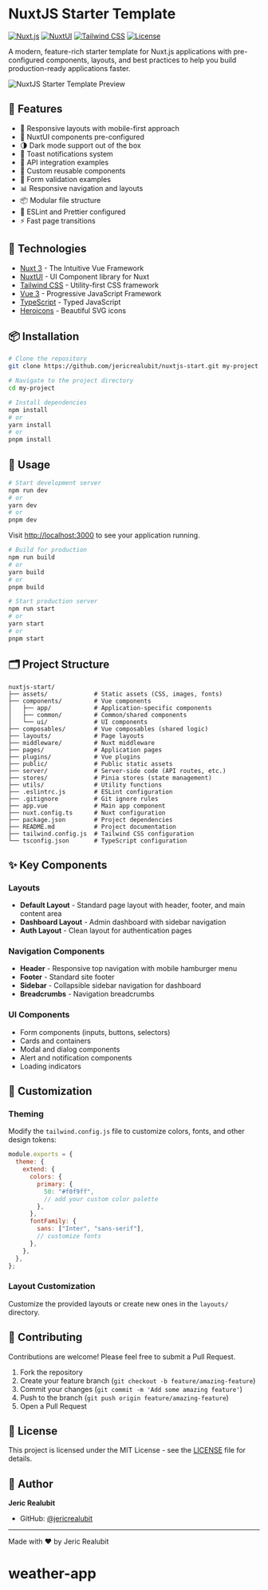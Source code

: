 # NuxtJS Starter Template

[![Nuxt.js](https://img.shields.io/badge/Nuxt.js-v3-00C58E.svg)](https://nuxt.com/)
[![NuxtUI](https://img.shields.io/badge/NuxtUI-latest-00DC82.svg)](https://ui.nuxt.com/)
[![Tailwind CSS](https://img.shields.io/badge/Tailwind%20CSS-latest-38B2AC.svg)](https://tailwindcss.com/)
[![License](https://img.shields.io/github/license/jericrealubit/nuxtjs-start)](https://github.com/jericrealubit/nuxtjs-start/blob/main/LICENSE)

A modern, feature-rich starter template for Nuxt.js applications with pre-configured components, layouts, and best practices to help you build production-ready applications faster.

![NuxtJS Starter Template Preview](https://placehold.co/800x400?text=NuxtJS+Starter+Template)

## 🚀 Features

- 📱 Responsive layouts with mobile-first approach
- 🎨 NuxtUI components pre-configured
- 🌗 Dark mode support out of the box
- 🍞 Toast notifications system
- 🔄 API integration examples
- 🧩 Custom reusable components
- 📝 Form validation examples
- 📊 Responsive navigation and layouts
- 📦 Modular file structure
- 🔧 ESLint and Prettier configured
- ⚡ Fast page transitions

## 🔧 Technologies

- [Nuxt 3](https://nuxt.com/) - The Intuitive Vue Framework
- [NuxtUI](https://ui.nuxt.com/) - UI Component library for Nuxt
- [Tailwind CSS](https://tailwindcss.com/) - Utility-first CSS framework
- [Vue 3](https://vuejs.org/) - Progressive JavaScript Framework
- [TypeScript](https://www.typescriptlang.org/) - Typed JavaScript
- [Heroicons](https://heroicons.com/) - Beautiful SVG icons

## 📦 Installation

```bash
# Clone the repository
git clone https://github.com/jericrealubit/nuxtjs-start.git my-project

# Navigate to the project directory
cd my-project

# Install dependencies
npm install
# or
yarn install
# or
pnpm install
```

## 🚀 Usage

```bash
# Start development server
npm run dev
# or
yarn dev
# or
pnpm dev
```

Visit [http://localhost:3000](http://localhost:3000) to see your application running.

```bash
# Build for production
npm run build
# or
yarn build
# or
pnpm build

# Start production server
npm run start
# or
yarn start
# or
pnpm start
```

## 🗂️ Project Structure

```
nuxtjs-start/
├── assets/             # Static assets (CSS, images, fonts)
├── components/         # Vue components
│   ├── app/            # Application-specific components
│   ├── common/         # Common/shared components
│   └── ui/             # UI components
├── composables/        # Vue composables (shared logic)
├── layouts/            # Page layouts
├── middleware/         # Nuxt middleware
├── pages/              # Application pages
├── plugins/            # Vue plugins
├── public/             # Public static assets
├── server/             # Server-side code (API routes, etc.)
├── stores/             # Pinia stores (state management)
├── utils/              # Utility functions
├── .eslintrc.js        # ESLint configuration
├── .gitignore          # Git ignore rules
├── app.vue             # Main app component
├── nuxt.config.ts      # Nuxt configuration
├── package.json        # Project dependencies
├── README.md           # Project documentation
├── tailwind.config.js  # Tailwind CSS configuration
└── tsconfig.json       # TypeScript configuration
```

## ✨ Key Components

### Layouts

- **Default Layout** - Standard page layout with header, footer, and main content area
- **Dashboard Layout** - Admin dashboard with sidebar navigation
- **Auth Layout** - Clean layout for authentication pages

### Navigation Components

- **Header** - Responsive top navigation with mobile hamburger menu
- **Footer** - Standard site footer
- **Sidebar** - Collapsible sidebar navigation for dashboard
- **Breadcrumbs** - Navigation breadcrumbs

### UI Components

- Form components (inputs, buttons, selectors)
- Cards and containers
- Modal and dialog components
- Alert and notification components
- Loading indicators

## 🎨 Customization

### Theming

Modify the `tailwind.config.js` file to customize colors, fonts, and other design tokens:

```js
module.exports = {
  theme: {
    extend: {
      colors: {
        primary: {
          50: "#f0f9ff",
          // add your custom color palette
        },
      },
      fontFamily: {
        sans: ["Inter", "sans-serif"],
        // customize fonts
      },
    },
  },
};
```

### Layout Customization

Customize the provided layouts or create new ones in the `layouts/` directory.

## 🤝 Contributing

Contributions are welcome! Please feel free to submit a Pull Request.

1. Fork the repository
2. Create your feature branch (`git checkout -b feature/amazing-feature`)
3. Commit your changes (`git commit -m 'Add some amazing feature'`)
4. Push to the branch (`git push origin feature/amazing-feature`)
5. Open a Pull Request

## 📄 License

This project is licensed under the MIT License - see the [LICENSE](LICENSE) file for details.

## 👤 Author

**Jeric Realubit**

- GitHub: [@jericrealubit](https://github.com/jericrealubit)

---

Made with ❤️ by Jeric Realubit
# weather-app
